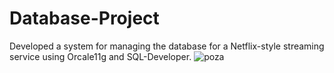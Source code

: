 # Database-Project
Developed a system for managing the database for a Netflix-style streaming service using Orcale11g and SQL-Developer.
![poza](https://user-images.githubusercontent.com/114938273/206557345-a70adcab-75b0-40b0-94a9-2f6f0722a7f0.jpg)
